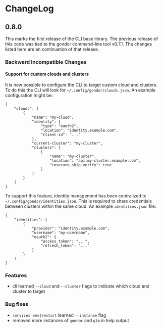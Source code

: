 # ChangeLog

## 0.8.0

This marks the first release of the CLI base library. The previous release of
this code was tied to the gondor command-line tool v0.7.1. The changes listed
here are an continuation of that release.

### Backward Incompatible Changes

#### Support for custom clouds and clusters

It is now possible to configure the CLI to target custom cloud and clusters. To do this the CLI will look for `~/.config/gondor/clouds.json`. An example configuration might be:

    {
        "clouds": [
            {
                "name": "my-cloud",
                "identity": {
                    "type": "oauth2",
                    "location": "identity.example.com",
                    "client-id": "..."
                },
                "current-cluster": "my-cluster",
                "clusters": [
                    {
                        "name": "my-cluster",
                        "location": "api.my-cluster.example.com",
                        "insecure-skip-verify": true
                    }
                ]
            }
        ]
    }

To support this feature, identity management has been centralized to
`~/.config/gondor/identities.json`. This is required to share credentials
between clusters within the same cloud. An example `identities.json` file:

    {
        "identities": [
            {
                "provider": "identity.example.com",
                "username": "my-username",
                "oauth2": {
                    "access_token": "...",
                    "refresh_token": "..."
                }
            }
        ]
    }

### Features

* cli learned `--cloud` and `--cluster` flags to indicate which cloud and cluster to target

### Bug fixes

* `services env|restart` learned `--instance` flag
* removed more instances of `gondor` and `g3a` in help output

